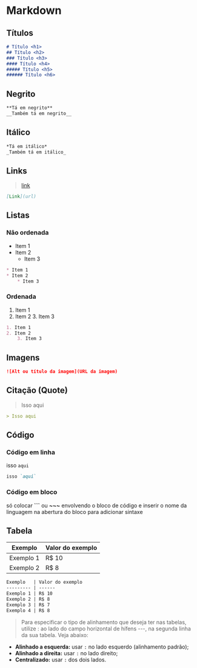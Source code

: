 # Markdown
## Títulos
```markdown
# Título <h1>
## Título <h2>
### Título <h3>
#### Título <h4>
##### Título <h5>
###### Título <h6>
```
## Negrito
```markdown
**Tá em negrito**
__Também tá em negrito__
```
## Itálico
```markdown
*Tá em itálico*
_Também tá em itálico_
```

## Links
> [link](#)
```markdown
[Link](url)
```

## Listas
### Não ordenada
* Item 1
* Item 2
    * Item 3
```markdown
* Item 1
* Item 2
    * Item 3
```

### Ordenada
1. Item 1
2. Item 2
    3. Item 3
```markdown
1. Item 1
2. Item 2
    3. Item 3
```

## Imagens
```markdown
![Alt ou título da imagem](URL da imagem)
```

## Citação (Quote)
> Isso aqui
```markdown
> Isso aqui
```

## Código
### Código em linha
isso `aqui`
```markdown
isso `aqui`
```
### Código em bloco
só colocar **```** ou **~~~** envolvendo o bloco de código e inserir o nome da linguagem na abertura do bloco para adicionar sintaxe

## Tabela
Exemplo   | Valor do exemplo
--------- | ------
Exemplo 1 | R$ 10
Exemplo 2 | R$ 8
```markdown
Exemplo   | Valor do exemplo
--------- | ------
Exemplo 1 | R$ 10
Exemplo 2 | R$ 8
Exemplo 3 | R$ 7
Exemplo 4 | R$ 8
```
> Para especificar o tipo de alinhamento que deseja ter nas tabelas, utilize : ao lado do campo horizontal de hífens ---, na segunda linha da sua tabela. Veja abaixo:
- **Alinhado a esquerda:** usar `:` no lado esquerdo (alinhamento padrão);
- **Alinhado a direita:** usar `:` no lado direito;
- **Centralizado:** usar `:` dos dois lados.